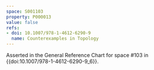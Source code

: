 ```yaml
---
space: S001103
property: P000013
value: false
refs:
- doi: 10.1007/978-1-4612-6290-9
  name: Counterexamples in Topology
---
```


Asserted in the General Reference Chart for space #103
in {{doi:10.1007\/978-1-4612-6290-9_6}}.
